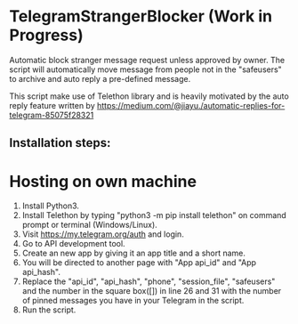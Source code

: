 # TelegramStrangerBlocker (Work in Progress)
Automatic block stranger message request unless approved by owner.
The script will automatically move message from people not in the "safeusers" to archive and auto reply a pre-defined message.

This script make use of Telethon library and is heavily motivated by the auto reply feature written by https://medium.com/@jiayu./automatic-replies-for-telegram-85075f28321

## Installation steps:
# Hosting on own machine
1. Install Python3.
2. Install Telethon by typing "python3 -m pip install telethon" on command prompt or terminal (Windows/Linux).
3. Visit https://my.telegram.org/auth and login.
4. Go to API development tool.
5. Create an new app by giving it an app title and a short name.
6. You will be directed to another page with "App api_id" and "App api_hash".
7. Replace the "api_id", "api_hash", "phone", "session_file", "safeusers" and the number in the square box([]) in line 26 and 31 with the number of pinned messages you have in your Telegram in the script.
8. Run the script.
